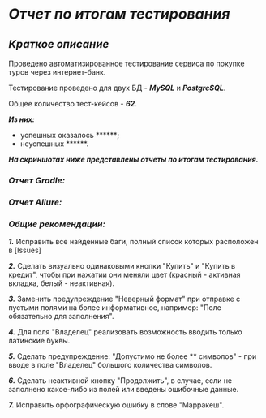 # ***Отчет по итогам тестирования***
## ***Краткое описание***
Проведено автоматизированное тестирование сервиса по покупке туров через интернет-банк.

Тестирование проведено для двух БД - ***MySQL*** и ***PostgreSQL***.

Общее количество тест-кейсов - ***62***.

***Из них:***
- успешных оказалось ******;
- неуспешных ******.

***На скриншотах ниже представлены отчеты по итогам тестирования.***

### ***Отчет Gradle:***

### ***Отчет Allure:***

</details>

### ***Общие рекомендации:***

***1.*** Исправить все найденные баги, полный список которых расположен в [Issues]

***2.*** Сделать визуально одинаковыми кнопки "Купить" и "Купить в кредит", чтобы при нажатии они меняли цвет (красный - активная вкладка, белый - неактивная).

***3.*** Заменить предупреждение "Неверный формат" при отправке с пустыми полями на более информативное, например: "Поле обязательно для заполнения".

***4.*** Для поля "Владелец" реализовать возможность вводить только латинские буквы.

***5.*** Сделать предупреждение: "Допустимо не более ** символов" - при вводе в поле "Владелец" большого количества символов.

***6.*** Сделать неактивной кнопку "Продолжить", в случае, если не заполнено какое-либо из полей или введены ошибочные данные.

***7.*** Исправить орфографическую ошибку в слове "Марракеш".
